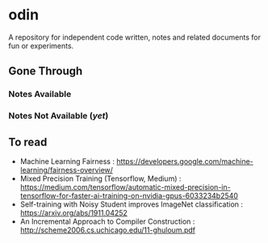 # odin
A repository for independent code written, notes and related documents for fun or experiments.

## Gone Through

### Notes Available

### Notes Not Available (_yet_)

## To read 

* Machine Learning Fairness : https://developers.google.com/machine-learning/fairness-overview/
* Mixed Precision Training (Tensorflow, Medium) : https://medium.com/tensorflow/automatic-mixed-precision-in-tensorflow-for-faster-ai-training-on-nvidia-gpus-6033234b2540
* Self-training with Noisy Student improves ImageNet classification : https://arxiv.org/abs/1911.04252
* An Incremental Approach to Compiler Construction : http://scheme2006.cs.uchicago.edu/11-ghuloum.pdf